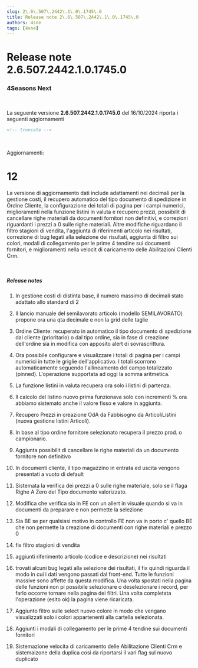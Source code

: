 ```yaml
---
slug: 2\.6\.507\.2442\.1\.0\.1745\.0
title: Release note 2\.6\.507\.2442\.1\.0\.1745\.0
authors: 4sne
tags: [4sne]
---
```

# Release note 2\.6\.507\.2442\.1\.0\.1745\.0

### 4Seasons Next

&nbsp;

La seguente versione **2\.6\.507\.2442\.1\.0\.1745\.0** del 16\/10\/2024 riporta i seguenti aggiornamenti

```html
<!-- truncate -->
```

&nbsp;

Aggiornamenti\:

# 12

La versione di aggiornamento dati include adattamenti nei decimali per la gestione costi\, il recupero automatico del tipo documento di spedizione in Ordine Cliente\, la configurazione dei totali di pagina per i campi numerici\, miglioramenti nella funzione listini in valuta e recupero prezzi\, possibilit di cancellare righe materiali da documenti fornitori non definitivi\, e correzioni riguardanti i prezzi a 0 sulle righe materiali\. Altre modifiche riguardano il filtro stagioni di vendita\, l\'aggiunta di riferimenti articolo nei risultati\, correzione di bug legati alla selezione dei risultati\, aggiunta di filtro sui colori\, modali di collegamento per le prime 4 tendine sui documenti fornitori\, e miglioramenti nella velocit di caricamento delle Abilitazioni Clienti Crm\.

&nbsp;

##### Release notes

1. In gestione costi di distinta base\, il numero massimo di decimali  stato adattato allo standard di 2

2. Il lancio manuale del semilavorato articolo \(modello SEMILAVORATO\) propone ora una qta decimale e non la grid delle taglie

3. Ordine Cliente\: recuperato in automatico il tipo documento di spedizione dal cliente \(prioritario\) o dal tipo ordine\, sia in fase di creazione dell\'ordine sia in modifica con apposito alert di sovrascrittura\.

4. Ora  possibile configurare e visualizzare i totali di pagina per i campi numerici in tutte le griglie dell\'applicativo\. I totali scorrono automaticamente seguendo l\'allineamento del campo totalizzato \(pinned\)\. L\'operazione supportata ad oggi  la somma aritmetica\.

5. La funzione listini in valuta recupera ora solo i listini di partenza\.

6. Il calcolo del listino nuovo prima funzionava solo con incrementi \% ora abbiamo sistemato anche il valore fisso e valore in aggiunta\.

7. Recupero Prezzi in creazione OdA da Fabbisogno da ArticoliListini \(nuova gestione listini Articoli\)\.

8. In base al tipo ordine fornitore selezionato recupera il prezzo prod\. o campionario\.

9. Aggiunta possibilit di cancellare le righe materiali da un documento fornitore non definitivo

10. In documenti cliente\, il tipo magazzino in entrata ed uscita vengono presentati a vuoto di default

11. Sistemata la verifica dei prezzi a 0 sulle righe materiale\, solo se  il flaga Righe A Zero del Tipo documento  valorizzato\.

12. Modifica che verifica sia in FE con un allert  in visuale quando si va in documenti da preparare e non permette la selezione

13. Sia BE se per qualsiasi motivo in controllo FE non va in porto c\' quello BE che non permette la creazione di documenti con righe materiali e prezzo 0

14. fix filtro stagioni di vendita

15. aggiunti riferimento articolo \(codice e descrizione\) nei risultati

16. trovati alcuni bug legati alla selezione dei risultati\, il fix quindi riguarda il modo in cui i dati vengono passati dal front\-end\. Tutte le funzioni massive sono affette da questa modifica\. Una volta spostati nella pagina delle funzioni non  pi possibile selezionare o deselezionare i record\, per farlo occorre tornare nella pagina dei filtri\. Una volta completata l\'operazione \(esito ok\) la pagina viene ricaricata\.

17. Aggiunto filtro sulle select nuovo colore in modo che vengano visualizzati solo i colori appartenenti alla cartella selezionata\.

18. Aggiunti i modali di collegamento per le prime 4 tendine sui documenti fornitori

19. Sistemazione velocita di caricamento delle Abilitazione Clienti Crm e sistemaizone della duplica cosi da riportarsi il vari flag sul nuovo duplicato
